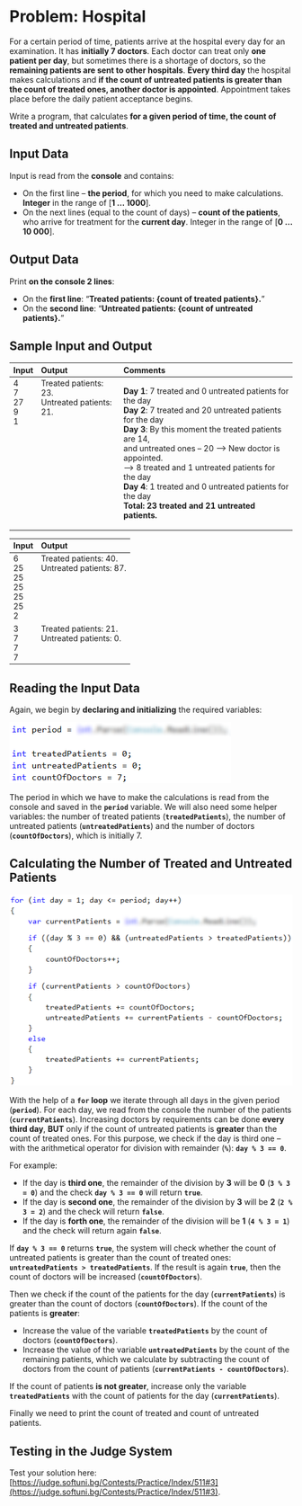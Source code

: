 # Problem: Hospital

For a certain period of time, patients arrive at the hospital every day for an examination. It has **initially 7 doctors**. Each doctor can treat only **one patient per day**, but sometimes there is a shortage of doctors, so the **remaining patients are sent to other hospitals**. **Every third day** the hospital makes calculations and **if the count of untreated patients is greater than the count of treated ones, another doctor is appointed**. Appointment takes place before the daily patient acceptance begins.

Write a program, that calculates **for a given period of time, the count of treated and untreated patients**.

## Input Data

Input is read from the **console** and contains:
  * On the first line – **the period**, for which you need to make calculations. **Integer** in the range of [**1 … 1000**].
  * On the next lines (equal to the count of days) – **count of the patients**, who arrive for treatment for the **current day**. Integer in the range of [**0 … 10 000**].

## Output Data

Print **on the console 2 lines**:

* On the **first line**: “**Treated patients: {count of treated patients}.**”
* On the **second line**: “**Untreated patients: {count of untreated patients}.**”

## Sample Input and Output

<table>
<thead>
<tr>
<th align="left"><strong>Input</strong></th>
<th align="left"><strong>Output</strong></th>
<th align="left"><strong>Comments</strong></th>
</tr>
</thead>
<tbody>
<tr>
<td valign="top">4<br>7<br>27<br>9<br>1</td>
<td valign="top">Treated patients: 23.<br>Untreated patients: 21.</td>
<td valign="top"><p><strong>Day 1</strong>: 7 treated and 0 untreated patients for the day<br>
<strong>Day 2</strong>: 7 treated and 20 untreated patients for the day<br>
<strong>Day 3</strong>: By this moment the treated patients are 14,<br> and untreated ones – 20 –> New doctor is appointed. <br>–>
8 treated and 1 untreated patients for the day<br>
<strong>Day 4</strong>: 1 treated and 0 untreated patients for the day<br>
<strong>Total: 23 treated and 21 untreated patients.</strong></p></td>
</tr>
</tbody>
</table>    

<table>
<thead>
<tr>
<th align="left"><strong>Input</strong></th>
<th align="left"><strong>Output</strong></th>
</tr>
</thead>
<tbody>
<tr>
<td valign="top">6<br>25<br>25<br>25<br>25<br>25<br>2</td>
<td valign="top">Treated patients: 40.<br>Untreated patients: 87.</td>
</tr>
<tr>
<td valign="top">3<br>7<br>7<br>7</td>
<td valign="top">Treated patients: 21.<br>Untreated patients: 0.</td>
</tr>
</tbody>
</table>    

## Reading the Input Data

Again, we begin by **declaring and initializing** the required variables:

![](/assets/chapter-5-2-images/04.Hospital-01.png)

The period in which we have to make the calculations is read from the console and saved in the **`period`** variable. We will also need some helper variables: the number of treated patients (**`treatedPatients`**), the number of untreated patients (**`untreatedPatients`**) and the number of doctors (**`countOfDoctors`**), which is initially 7. 

## Calculating the Number of Treated and Untreated Patients

![](/assets/chapter-5-2-images/04.Hospital-02.png)

With the help of a **`for` loop** we iterate through all days in the given period (**`period`**). For each day, we read from the console the number of the patients (**`currentPatients`**). Increasing doctors by requirements can be done **every third day**, **BUT** only if the count of untreated patients is **greater** than the count of treated ones. For this purpose, we check if the day is third one – with the arithmetical operator for division with remainder (**`%`**): **`day % 3 == 0`**.

For example:
 * If the day is **third one**, the remainder of the division by **3** will be **0** (**`3 % 3 = 0`**) and the check **`day % 3 == 0`** will return **`true`**.
 * If the day is **second one**, the remainder of the division by **3** will be **2** (**`2 % 3 = 2`**) and the check will return **`false`**.
 * If the day is **forth one**, the remainder of the division will be **1** (**`4 % 3 = 1`**) and the check will return again **`false`**.

If **`day % 3 == 0`** returns **`true`**, the system will check whether the count of untreated patients is greater than the count of treated ones: **`untreatedPatients > treatedPatients`**. If the result is again **`true`**, then the count of doctors will be increased (**`countOfDoctors`**).

Then we check if the count of the patients for the day (**`currentPatients`**) is greater than the count of doctors (**`countOfDoctors`**). If the count of the patients is **greater**:
- Increase the value of the variable **`treatedPatients`** by the count of doctors (**`countOfDoctors`**).
- Increase the value of the variable **`untreatеdPatients`** by the count of the remaining patients, which we calculate by subtracting the count of doctors from the count of patients (**`currentPatients - countOfDoctors`**).
 
If the count of patients **is not greater**, increase only the variable **`treatedPatients`** with the count of patients for the day (**`currentPatients`**).

Finally we need to print the count of treated and count of untreated patients.

## Testing in the Judge System

Test your solution here: [https://judge.softuni.bg/Contests/Practice/Index/511#3](https://judge.softuni.bg/Contests/Practice/Index/511#3).
